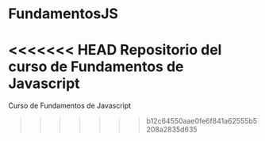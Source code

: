 # FundamentosJS
<<<<<<< HEAD
Repositorio del curso de Fundamentos de Javascript
=======
Curso de Fundamentos de Javascript
>>>>>>> b12c64550aae0fe6f841a62555b5208a2835d635

